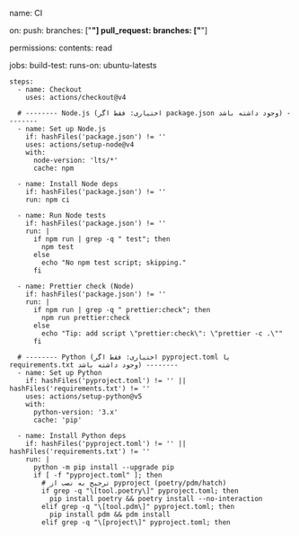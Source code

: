 name: CI

on:
  push:
    branches: ["**"]
  pull_request:
    branches: ["**"]

permissions:
  contents: read

jobs:
  build-test:
    runs-on: ubuntu-latests

    steps:
      - name: Checkout
        uses: actions/checkout@v4

      # -------- Node.js (اختیاری: فقط اگر package.json وجود داشته باشد) --------
      - name: Set up Node.js
        if: hashFiles('package.json') != ''
        uses: actions/setup-node@v4
        with:
          node-version: 'lts/*'
          cache: npm

      - name: Install Node deps
        if: hashFiles('package.json') != ''
        run: npm ci

      - name: Run Node tests
        if: hashFiles('package.json') != ''
        run: |
          if npm run | grep -q " test"; then
            npm test
          else
            echo "No npm test script; skipping."
          fi

      - name: Prettier check (Node)
        if: hashFiles('package.json') != ''
        run: |
          if npm run | grep -q " prettier:check"; then
            npm run prettier:check
          else
            echo "Tip: add script \"prettier:check\": \"prettier -c .\""
          fi

      # -------- Python (اختیاری: فقط اگر pyproject.toml یا requirements.txt وجود داشته باشد) --------
      - name: Set up Python
        if: hashFiles('pyproject.toml') != '' || hashFiles('requirements.txt') != ''
        uses: actions/setup-python@v5
        with:
          python-version: '3.x'
          cache: 'pip'

      - name: Install Python deps
        if: hashFiles('pyproject.toml') != '' || hashFiles('requirements.txt') != ''
        run: |
          python -m pip install --upgrade pip
          if [ -f "pyproject.toml" ]; then
            # ترجیح به نصب از pyproject (poetry/pdm/hatch)
            if grep -q "\[tool.poetry\]" pyproject.toml; then
              pip install poetry && poetry install --no-interaction
            elif grep -q "\[tool.pdm\]" pyproject.toml; then
              pip install pdm && pdm install
            elif grep -q "\[project\]" pyproject.toml; then
